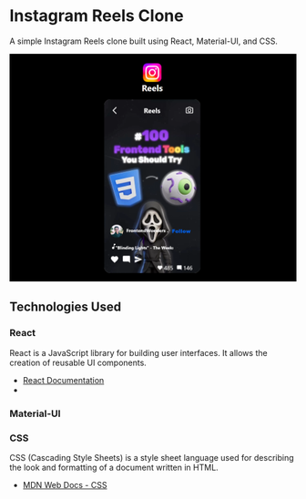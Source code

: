 # Instagram Reels Clone

A simple Instagram Reels clone built using React, Material-UI, and CSS.

<img src="./public/demo.png" alt="Website demo" title="instagram reel clone"  />

## Technologies Used

### React

React is a JavaScript library for building user interfaces. It allows the creation of reusable UI components.

- [React Documentation](https://reactjs.org/)
- 
### Material-UI

### CSS

CSS (Cascading Style Sheets) is a style sheet language used for describing the look and formatting of a document written in HTML.

- [MDN Web Docs - CSS](https://developer.mozilla.org/en-US/docs/Web/CSS)

